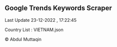 

## Google Trends Keywords Scraper 
 
Last Update 23-12-2022 , 17:22:45

Country List :
VIETNAM.json



© Abdul Muttaqin 
